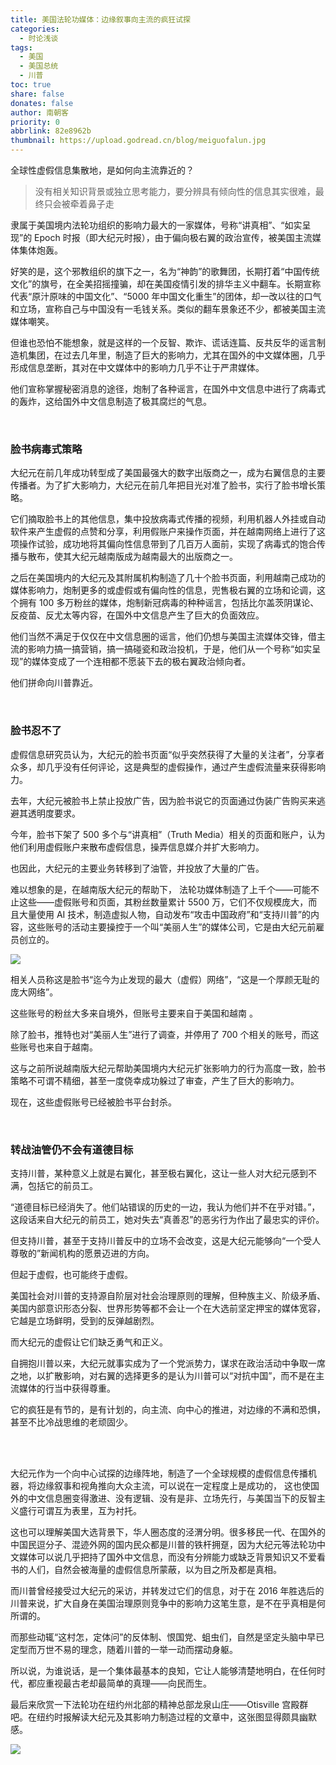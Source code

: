 ```yaml
---
title: 美国法轮功媒体：边缘叙事向主流的疯狂试探
categories:
  - 时论浅谈
tags:
  - 美国
  - 美国总统
  - 川普
toc: true
share: false
donates: false
author: 南朝客
priority: 0
abbrlink: 82e8962b
thumbnail: https://upload.godread.cn/blog/meiguofalun.jpg
---
```


<div class="description">全球性虚假信息集散地，是如何向主流靠近的？</div>

<!-- more -->

> 没有相关知识背景或独立思考能力，要分辨具有倾向性的信息其实很难，最终只会被牵着鼻子走

隶属于美国境内法轮功组织的影响力最大的一家媒体，号称“讲真相”、“如实呈现”的 Epoch 时报（即大纪元时报），由于偏向极右翼的政治宣传，被美国主流媒体集体炮轰。



好笑的是，这个邪教组织的旗下之一，名为“神韵”的歌舞团，长期打着“中国传统文化”的旗号，在全美招摇撞骗，却在美国疫情引发的排华主义中翻车。长期宣称代表“原汁原味的中国文化”、“5000 年中国文化重生”的团体，却一改以往的口气和立场，宣称自己与中国没有一毛钱关系。类似的翻车景象还不少，都被美国主流媒体嘲笑。



但谁也恐怕不能想象，就是这样的一个反智、欺诈、谎话连篇、反共反华的谣言制造机集团，在过去几年里，制造了巨大的影响力，尤其在国外的中文媒体圈，几乎形成信息垄断，其对在中文媒体中的影响力几乎不让于严肃媒体。



他们宣称掌握秘密消息的途径，炮制了各种谣言，在国外中文信息中进行了病毒式的轰炸，这给国外中文信息制造了极其腐烂的气息。

<br/>

### **脸书病毒式策略**

大纪元在前几年成功转型成了美国最强大的数字出版商之一，成为右翼信息的主要传播者。为了扩大影响力，大纪元在前几年把目光对准了脸书，实行了脸书增长策略。



它们摘取脸书上的其他信息，集中投放病毒式传播的视频，利用机器人外挂或自动软件来产生虚假的点赞和分享，利用假账户来操作页面，并在越南网络上进行了这项操作试验，成功地将其偏向性信息带到了几百万人面前，实现了病毒式的饱合传播与散布，使其大纪元越南版成为越南最大的出版商之一。



之后在美国境内的大纪元及其附属机构制造了几十个脸书页面，利用越南己成功的媒体影响力，炮制更多的或虚假或有偏向性的信息，兜售极右翼的立场和论调，这个拥有 100 多万粉丝的媒体，炮制新冠病毒的种种谣言，包括比尔盖茨阴谋论、反疫苗、反尤太等内容，在国外中文信息产生了巨大的负面效应。



他们当然不满足于仅仅在中文信息圈的谣言，他们仍想与美国主流媒体交锋，借主流的影响力搞一搞营销，搞一搞碰瓷和政治投机，于是，他们从一个号称“如实呈现”的媒体变成了一个连相都不愿装下去的极右翼政治倾向者。



他们拼命向川普靠近。

<br/>

### **脸书忍不了**

虚假信息研究员认为，大纪元的脸书页面“似乎突然获得了大量的关注者”，分享者众多，却几乎没有任何评论，这是典型的虚假操作，通过产生虚假流量来获得影响力。



去年，大纪元被脸书上禁止投放广告，因为脸书说它的页面通过伪装广告购买来逃避其透明度要求。



今年，脸书下架了 500 多个与“讲真相”（Truth Media）相关的页面和账户，认为他们利用虚假账户来散布虚假信息，操弄信息媒介并扩大影响力。



也因此，大纪元的主要业务转移到了油管，并投放了大量的广告。



难以想象的是，在越南版大纪元的帮助下， 法轮功媒体制造了上千个——可能不止这些——虚假账号和页面，其粉丝数量累计 5500 万，它们不仅规模庞大，而且大量使用 AI 技术，制造虚拟人物，自动发布“攻击中国政府”和“支持川普”的内容，这些账号的活动主要操控于一个叫“美丽人生”的媒体公司，它是由大纪元前雇员创立的。

![](https://upload.godread.cn/blog/meiguofalun.jpg)



<p class="text-blue">相关人员称这是脸书“迄今为止发现的最大（虚假）网络”，“这是一个厚颜无耻的庞大网络”。</p>



这些账号的粉丝大多来自境外，但账号主要来自于美国和越南 。



除了脸书，推特也对“美丽人生”进行了调查，并停用了 700 个相关的账号，而这些账号也来自于越南。



这与之前所说越南版大纪元帮助美国境内大纪元扩张影响力的行为高度一致，脸书策略不可谓不精细，甚至一度侥幸成功躲过了审查，产生了巨大的影响力。



现在，这些虚假账号已经被脸书平台封杀。

<br/>

### **转战油管仍不会有道德目标**

支持川普，某种意义上就是右翼化，甚至极右翼化，这让一些人对大纪元感到不满，包括它的前员工。



“道德目标已经消失了。他们站错误的历史的一边，我认为他们并不在乎对错。”，这段话来自大纪元的前员工，她对失去“真善忍”的恶劣行为作出了最忠实的评价。



但支持川普，甚至于支持川普反中的立场不会改变，这是大纪元能够向“一个受人尊敬的”新闻机构的愿景迈进的方向。



但起于虚假，也可能终于虚假。



美国社会对川普的支持源自阶层对社会治理原则的理解，但种族主义、阶级矛盾、美国内部意识形态分裂、世界形势等都不会让一个在大选前坚定押宝的媒体宽容，它越是立场鲜明，受到的反弹越剧烈。



而大纪元的虚假让它们缺乏勇气和正义。



自拥抱川普以来，大纪元就事实成为了一个党派势力，谋求在政治活动中争取一席之地，以扩散影响，对右翼的选择更多的是认为川普可以“对抗中国”，而不是在主流媒体的行当中获得尊重。



它的疯狂是有节的，是有计划的，向主流、向中心的推进，对边缘的不满和恐惧，甚至不比冷战思维的老顽固少。

<br/>

<br/>

<p class="text-blue">大纪元作为一个向中心试探的边缘阵地，制造了一个全球规模的虚假信息传播机器，将边缘叙事和视角推向大众主流，可以说在一定程度上是成功的， 这也使国外的中文信息圈变得激进、没有逻辑、没有是非、立场先行，与美国当下的反智主义盛行可谓互为表里，互为衬托。</p>



这也可以理解美国大选背景下，华人圈态度的泾渭分明。很多移民一代、在国外的中国民逗分子、混迹外网的国内民众都是川普的铁杆拥趸，因为大纪元等法轮功中文媒体可以说几乎把持了国外中文信息，而没有分辨能力或缺乏背景知识又不爱看书的人们，自然会被海量的虚假信息所蒙蔽，以为目之所及都是真相。



而川普曾经接受过大纪元的采访，并转发过它们的信息，对于在 2016 年胜选后的川普来说，扩大自身在美国治理原则竞争中的影响力这笔生意，是不在乎真相是何所谓的。



而那些动辄“这村怎，定体问”的反体制、恨国党、蛆虫们，自然是坚定头脑中早已定型而万世不易的理念，随着川普的一举一动而摆动身躯。



<p class="text-blue">所以说，为谁说话，是一个集体最基本的良知，它让人能够清楚地明白，在任何时代，都应重视最古老却最简单的真理——向民而生。</p>



最后来欣赏一下法轮功在纽约州北部的精神总部龙泉山庄——Otisville 宫殿群吧。在纽约时报解读大纪元及其影响力制造过程的文章中，这张图显得颇具幽默感。

![](https://upload.godread.cn/blog/meiguofalun_01.jpg)

